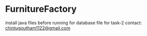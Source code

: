 # FurnitureFactory
install java files before running
for database file for task-2 contact: chintugoutham1122@gmail.com
